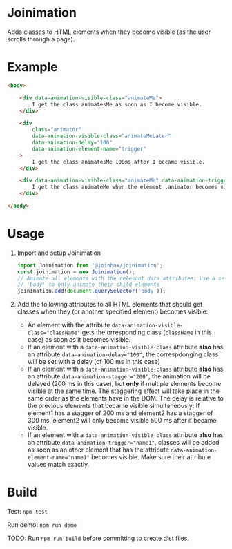 # Joinimation

Adds classes to HTML elements when they become visible (as the user scrolls through a page).

# Example

```html
<body>

    <div data-animation-visible-class="animateMe">
        I get the class animatesMe as soon as I become visible.
    </div>

    <div
        class="animator"
        data-animation-visible-class="animateMeLater"
        data-animation-delay="100"
        data-animation-element-name="trigger"
    >
        I get the class animatesMe 100ms after I became visible.
    </div>

    <div data-animation-visible-class="animateMe" data-animation-trigger="trigger">
        I get the class animateMe when the element .animator becomes visible.
    </div>

</body>
```

# Usage

1. Import and setup Joinimation
    ```javascript
    import Joinimation from '@joinbox/joinimation';
    const joinimation = new Joinimation();
    // Animate all elements with the relevant data attributes; use a selector different than
    // 'body' to only animate their child elements
    joinimation.add(document.querySelector('body'));
    ````

2. Add the following attributes to all HTML elements that should get classes when they (or another
   specified element) becomes visible:

    - An element with the attribute `data-animation-visible-class="className"` gets the 
      orresponding class (`className` in this case) as soon as it becomes visible.
    - If an element with a `data-animation-visible-class` attribute **also** has an attribute
      `data-animation-delay="100"`, the correspdonging class will be set with a delay (of 100 ms
      in this case)
    - If an element with a `data-animation-visible-class` attribute **also** has an attribute
      `data-animation-stagger="200"`, the animation will be delayed (200 ms in this case), but
      **only** if multiple elements become visible at the same time. The staggering effect will 
      take place in the same order as the elements have in the DOM. The delay is relative to the 
      previous elements that became visible simultaneously: If element1 has a stagger of 200 ms and
      element2 has a stagger of 300 ms, element2 will only become visible 500 ms after it
      became visible.
    - If an element with a `data-animation-visible-class` attribute **also** has an attribute 
      `data-animation-trigger="name1"`, classes will be added as soon as an other element that
      has the attribute `data-animation-element-name="name1"` becomes visible. Make sure their
      attribute values match exactly.

# Build

Test: `npm test`

Run demo: `npm run demo`

TODO: Run `npm run build` before committing to create dist files.


